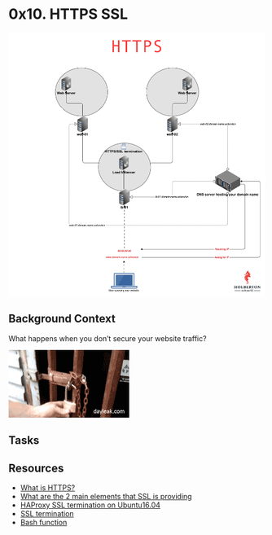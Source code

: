 # 0x10. HTTPS SSL
![HTTPS_SSL](../images/10_1.png)
## Background Context
What happens when you don’t secure your website traffic?

![UNLOCKED](../images/10_2.gif)

## Tasks
## Resources
- [What is HTTPS?](https://www.instantssl.com/http-vs-https)
- [What are the 2 main elements that SSL is providing](https://www.sslshopper.com/why-ssl-the-purpose-of-using-ssl-certificates.html)
- [HAProxy SSL termination on Ubuntu16.04]()
- [SSL termination]()
- [Bash function]()
